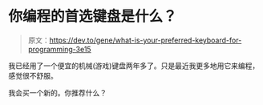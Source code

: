 # 你编程的首选键盘是什么？

> 原文：<https://dev.to/gene/what-is-your-preferred-keyboard-for-programming-3e15>

我已经用了一个便宜的机械(游戏)键盘两年多了。只是最近我更多地用它来编程，感觉很不舒服。

我会买一个新的。你推荐什么？
